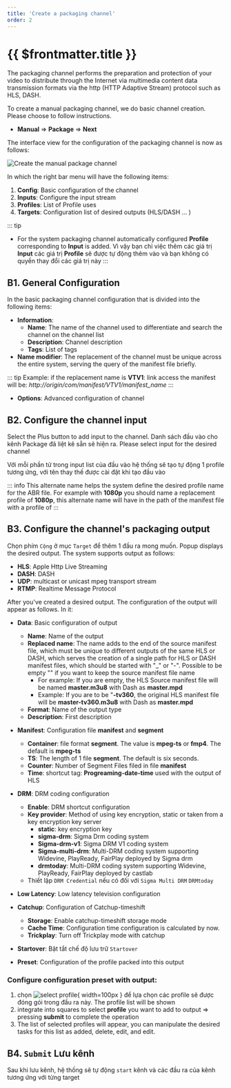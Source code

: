```yaml
---
title: 'Create a packaging channel'
order: 2
---
```


# {{ $frontmatter.title }}


The packaging channel performs the preparation and protection of your video to distribute through the Internet via multimedia content data transmission formats via the http (HTTP Adaptive Stream) protocol such as HLS, DASH.

To create a manual packaging channel, we do basic channel creation. Please choose to follow instructions.

- **Manual** => **Package** => **Next**

The interface view for the configuration of the packaging channel is now as follows:

![Create the manual package channel](../../images/um-create-channel/um-create-package-channel-1.png)



In which the right bar menu will have the following items:

1. **Config**: Basic configuration of the channel
2. **Inputs**: Configure the input stream
3. **Profiles**: List of Profile uses
4. **Targets**: Configuration list of desired outputs (HLS/DASH ... )



::: tip
* For the system packaging channel automatically configured **Profile** corresponding to **Input** is added. Vì vậy bạn chỉ việc thêm các giá trị **Input** các giá trị **Profile** sẽ được tự động thêm vào và bạn không có quyền thay đổi các giá trị này
:::

## B1. General Configuration

In the basic packaging channel configuration that is divided into the following items:
- **Information**:
    - **Name**: The name of the channel used to differentiate and search the channel on the channel list
    - **Description**: Channel description
    - **Tags**: List of tags
- **Name modifier**: The replacement of the channel must be unique across the entire system, serving the query of the manifest file briefly.

::: tip
Example: if the replacement name is **VTV1**: link access the manifest will be: *http://origin/com/manifest/VTV1/manifest_name*
:::

- **Options**: Advanced configuration of channel

## B2. Configure the channel input

Select the Plus button to add input to the channel. Danh sách đầu vào cho kênh Package đã liệt kê sẵn sẽ hiện ra. Please select input for the desired channel

Với mỗi phần tử trong input list của đầu vào hệ thống sẽ tạo tự động 1 profile tương ứng, với tên thay thế được cài đặt khi tạo đầu vào

::: info
This alternate name helps the system define the desired profile name for the ABR file. For example with **1080p** you should name a replacement profile of **1080p**, this alternate name will have in the path of the manifest file with a profile of
:::


## B3. Configure the channel's packaging output

Chọn phím `Cộng` ở mục `Target` để thêm 1 đầu ra mong muốn. Popup displays the desired output. The system supports output as follows:

* **HLS**: Apple Http Live Streaming
* **DASH**: DASH
* **UDP**: multicast or unicast mpeg transport stream
* **RTMP**: Realtime Message Protocol

After you've created a desired output. The configuration of the output will appear as follows. In it:

* **Data**: Basic configuration of output
    * **Name**: Name of the output
    * **Replaced name**: The name adds to the end of the source manifest file, which must be unique to different outputs of the same HLS or DASH, which serves the creation of a single path for HLS or DASH manifest files, which should be started with "_" or "-". Possible to be empty "" if you want to keep the source manifest file name
        * For example: If you are empty, the HLS Source manifest file will be named **master.m3u8** with Dash as **master.mpd**
        * Example: If you are to be "**-tv360**, the original HLS manifest file will be **master-tv360.m3u8** with Dash as **master.mpd**
    * **Format**: Name of the output type
    * **Description**: First description
* **Manifest**: Configuration file **manifest** and **segment**
    * **Container**: file format **segment**. The value is **mpeg-ts** or **fmp4**. The default is **mpeg-ts**
    * **TS**: The length of 1 file **segment**. The default is six seconds.
    * **Counter**: Number of Segment Files filed in file **manifest**
    * **Time**: shortcut tag: **Progreaming-date-time**  used with the output of HLS
* **DRM**: DRM coding configuration
    * **Enable**: DRM shortcut configuration
    * **Key provider**: Method of using key encryption, static or taken from a key encryption key server
        * **static**: key encryption key
        * **sigma-drm**: Sigma Drm coding system
        * **Sigma-drm-v1**: Sigma DRM V1 coding system
        * **Sigma-multi-drm**: Multi-DRM coding system supporting Widevine, PlayReady, FairPlay deployed by Sigma drm
        * **drmtoday**: Multi-DRM coding system supporting Widevine, PlayReady, FairPlay deployed by castlab
    * Thiết lập `DRM Credential` nếu có đối với `Sigma Multi DRM` `DRMtoday`

* **Low Latency**: Low latency television configuration
* **Catchup**: Configuration of Catchup-timeshift

    * **Storage**: Enable catchup-timeshift storage mode
    * **Cache Time**: Configuration time configuration is calculated by now.
    * **Trickplay**: Turn off Trickplay mode with catchup

* **Startover**: Bật tắt chế độ lưu trữ `Startover`

* **Preset**: Configuration of the profile packed into this output


### Configure configuration **preset** with output:

1. chọn ![select profile](../../images/um-create-channel/um-select-profile.png){ width=100px } để lựa chọn các profile sẽ được đóng gói trong đầu ra này. The profile list will be shown
2. integrate into squares to select **profile** you want to add to output => pressing **submit** to complete the operation
3. The list of selected profiles will appear, you can manipulate the desired tasks for this list as added, delete, edit, and edit.


## B4. `Submit` Lưu kênh

Sau khi lưu kênh, hệ thống sẽ tự động `start` kênh và các đầu ra của kênh tương ứng với từng target

